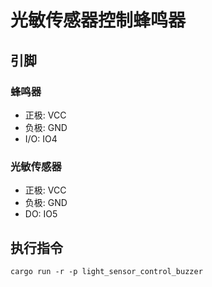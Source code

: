 # 光敏传感器控制蜂鸣器

## 引脚

### 蜂鸣器

- 正极: VCC
- 负极: GND
- I/O: IO4

### 光敏传感器

- 正极: VCC
- 负极: GND
- DO: IO5

## 执行指令

```shell
cargo run -r -p light_sensor_control_buzzer
```
